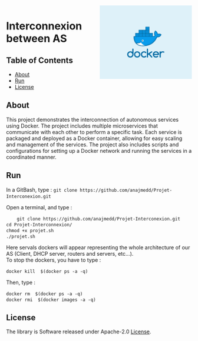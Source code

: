 <div class="logo"><img src="Docker.png" width="250px" align="right"></div>


# Interconnexion between AS

## Table of Contents

- [About](#about)
- [Run](#run)
- [License](#license)

## About

<p>This project demonstrates the interconnection of autonomous services using Docker. The project includes multiple microservices that communicate with each other to perform a specific task. Each service is packaged and deployed as a Docker container, allowing for easy scaling and management of the services. The project also includes scripts and configurations for setting up a Docker network and running the services in a coordinated manner.</p>


## Run

In a GitBash, type :
                ```git clone https://github.com/anajmedd/Projet-Interconexion.git```

Open a terminal, and type :<br>

        git clone https://github.com/anajmedd/Projet-Interconexion.git
	cd Projet-Interconnexion/
	chmod +x projet.sh
	./projet.sh

Here servals dockers will appear representing the whole architecture of our AS 
(Client, DHCP server, routers and servers, etc...).<br>
To stop the dockers, you have to type :<br>

	docker kill  $(docker ps -a -q)  
  
Then, type :<br>

	docker rm  $(docker ps -a -q)
	docker rmi  $(docker images -a -q)
## License

The library is Software released under Apache-2.0 [License](LICENSE.txt).
